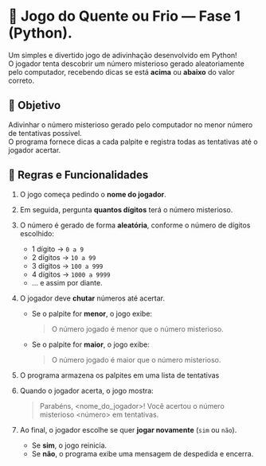 # 🧩 Jogo do Quente ou Frio — Fase 1 (Python).

Um simples e divertido jogo de adivinhação desenvolvido em Python!  
O jogador tenta descobrir um número misterioso gerado aleatoriamente pelo computador, recebendo dicas se está **acima** ou **abaixo** do valor correto.

## 🎯 Objetivo
Adivinhar o número misterioso gerado pelo computador no menor número de tentativas possível.  
O programa fornece dicas a cada palpite e registra todas as tentativas até o jogador acertar.

## 🧠 Regras e Funcionalidades

1. O jogo começa pedindo o **nome do jogador**.  
   
2. Em seguida, pergunta **quantos dígitos** terá o número misterioso.  
   
3. O número é gerado de forma **aleatória**, conforme o número de dígitos escolhido:
   - 1 dígito → `0 a 9`  
   - 2 dígitos → `10 a 99`  
   - 3 dígitos → `100 a 999`  
   - 4 dígitos → `1000 a 9999`  
   - ... e assim por diante.

4. O jogador deve **chutar** números até acertar.  
   - Se o palpite for **menor**, o jogo exibe:  
     > O número jogado é menor que o número misterioso.  
   - Se o palpite for **maior**, o jogo exibe:  
     > O número jogado é maior que o número misterioso.  

5. O programa armazena os palpites em uma lista de tentativas  

6. Quando o jogador acerta, o jogo mostra:  
    > Parabéns, <nome_do_jogador>! Você acertou o número misterioso <número> em <quantidade> tentativas.  
    
7. Ao final, o jogador escolhe se quer **jogar novamente** (`sim` ou `não`).  
   - Se **sim**, o jogo reinicia.  
   - Se **não**, o programa exibe uma mensagem de despedida e encerra.
